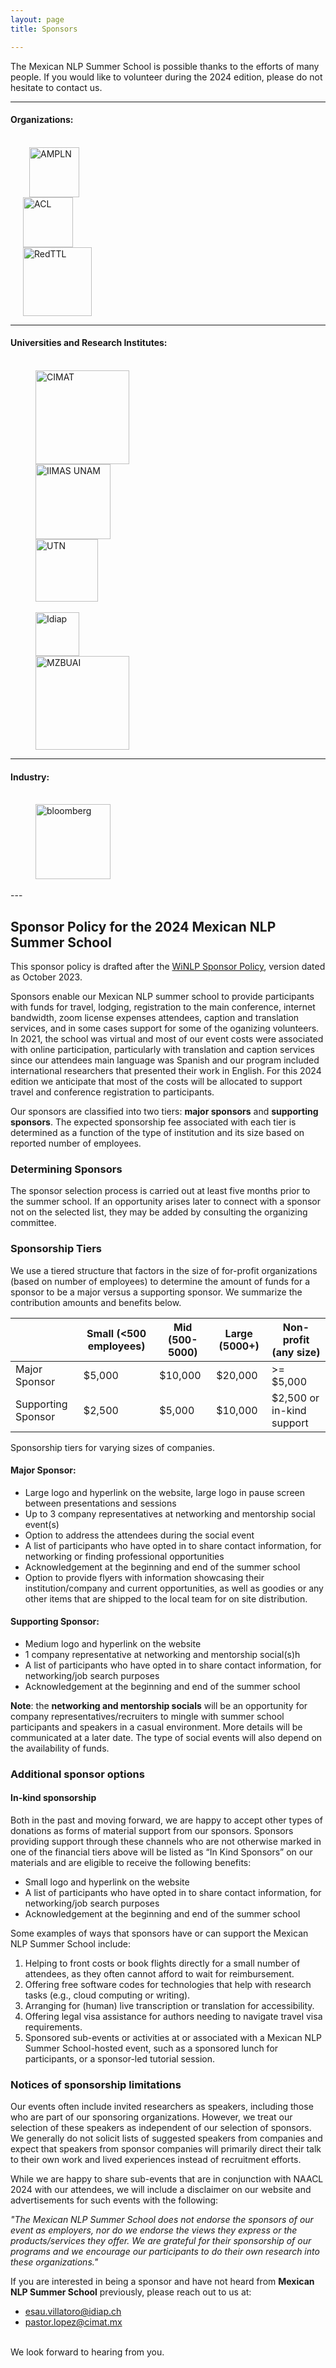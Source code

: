 ```yaml
---
layout: page
title: Sponsors

---
```


The Mexican NLP Summer School is possible thanks to the efforts of many people. If you would like to volunteer during the 2024 edition, please do not hesitate to contact us.

---
#### Organizations:

<br>
<div class="row">
<div class="column">
  <img height="80" src="{{ 'assets/images/ampln.png'| relative_url }}" alt="AMPLN" hspace="30">
</div>
 <div class="column">
   <img height="80" src="{{ 'assets/images/ACL.png'| relative_url }}" alt="ACL" hspace="20">
 </div>
 <div class="column">
   <img height="110" src="{{ 'assets/images/red.jpg'| relative_url }}" alt="RedTTL" hspace="20">
 </div>
</div>

---
#### Universities and Research Institutes:

<br>
<div class="row">
 <div class="column">
   <img height="150" src="{{ 'assets/images/cimat.png'| relative_url }}" alt="CIMAT" hspace="40">
 </div>
 <div class="column">
   <img height="120" src="{{ 'assets/images/IIMAS.png'| relative_url }}" alt="IIMAS UNAM" hspace="40">
 </div>
 <div class="column">
   <img height="100" src="{{ 'assets/images/UTN.png'| relative_url }}" alt="UTN" hspace="40">
 </div>
</div>
<br>
<div class="row">
 <div class="column">
   <img height="70" src="{{ 'assets/images/Idiap.png'| relative_url }}" alt="Idiap" hspace="40">
 </div>
  <div class="column">
   <img height="150" src="{{ 'assets/images/MBZUAI_Logo.jpg'| relative_url }}" alt="MZBUAI" hspace="40">
 </div>
</div>


---
#### Industry:

<br>
<div class="row">
 <div class="column">
   <img height="120" src="{{ 'assets/images/bloomberg_logo.png'| relative_url }}" alt="bloomberg" hspace="40">
 </div>
</div>

<br>
---
<!-- If you are interested in sponsoring this great effort, please contact us!! -->

<!-- <div class="text-center"> -->
  <!-- <img height="300" src="{{ 'assets/images/we_need_you.jpg' | relative_url }}" alt="Not found" /> -->
<!-- </div> -->

## Sponsor Policy for the 2024 Mexican NLP Summer School

This sponsor policy is drafted after the [WiNLP Sponsor Policy](https://www.winlp.org/sponsor-policy/), version dated as October 2023.

Sponsors enable our Mexican NLP summer school to provide participants with funds for travel, lodging, registration to the main conference, internet bandwidth, zoom license expenses attendees, caption and translation services, and in some cases support for some of the oganizing volunteers. In 2021, the school was virtual and most of our event costs were associated with online participation, particularly with translation and caption services since our attendees main language was Spanish and our program included international researchers that presented their work in English. For this 2024 edition we anticipate that most of the costs will be allocated to support travel and conference registration to participants.

Our sponsors are classified into two tiers: **major sponsors** and **supporting sponsors**. The expected sponsorship fee associated with each tier is determined as a function of the  type of institution and its size based on reported number of employees.

### Determining Sponsors

The sponsor selection process is carried out at least five months prior to the summer school. If an opportunity arises later to connect with a sponsor not on the selected list, they may be added by consulting the organizing committee. 

### Sponsorship Tiers

We use a tiered structure that factors in the size of for-profit organizations (based on number of employees) to determine the amount of funds for a sponsor to be a major versus a supporting sponsor. We summarize the contribution amounts and benefits below.

|                    | Small (<500 employees)  | Mid (500-5000) | Large (5000+) | Non-profit (any size)     |
|--------------------|-------------------------|----------------|---------------|---------------------------|
| Major Sponsor      | $5,000                  | $10,000        | $20,000       |  >= $5,000                |
| Supporting Sponsor | $2,500                  | $5,000         | $10,000       | $2,500 or in-kind support |

Sponsorship tiers for varying sizes of companies.

#### Major Sponsor:
- Large logo and hyperlink on the website, large logo in pause screen between presentations and sessions
- Up to 3 company representatives at networking and mentorship social event(s)
- Option to address the attendees during the social event
- A list of participants who have opted in to share contact information, for networking or finding professional opportunities
- Acknowledgement at the beginning and end of the summer school
- Option to provide flyers with information showcasing their institution/company and current opportunities, as well as goodies or any other items that are shipped to the local team for on site distribution. 

#### Supporting Sponsor:
- Medium logo and hyperlink on the website
- 1 company representative at networking and mentorship social(s)h
- A list of participants who have opted in to share contact information, for networking/job search purposes
- Acknowledgement at the beginning and end of the summer school

**Note**: the **networking and mentorship socials** will be an opportunity for company representatives/recruiters to mingle with summer school participants and speakers in a casual environment. More details will be communicated at a later date. The type of social events will also depend on the availability of funds.

### Additional sponsor options
#### In-kind sponsorship

Both in the past and moving forward, we are happy to accept other types of donations as forms of material support from our sponsors. Sponsors providing support through these channels who are not otherwise marked in one of the financial tiers above will be listed as “In Kind Sponsors” on our materials and are eligible to receive the following benefits:

- Small logo and hyperlink on the website
- A list of participants who have opted in to share contact information, for networking/job search purposes
- Acknowledgement at the beginning and end of the summer school

Some examples of ways that sponsors have or can support the Mexican NLP Summer School include: 

1. Helping to front costs or book flights directly for a small number of attendees, as they often cannot afford to wait for reimbursement.
2. Offering free software codes for technologies that help with research tasks (e.g., cloud computing or writing).
3. Arranging for (human) live transcription or translation for accessibility.
4. Offering legal visa assistance for authors needing to navigate travel visa requirements.
5. Sponsored sub-events or activities at or associated with a Mexican NLP Summer School-hosted event, such as a sponsored lunch for participants, or a sponsor-led tutorial session.

### Notices of sponsorship limitations

Our events often include invited researchers as speakers, including those who are part of our sponsoring organizations. However, we treat our selection of these speakers as independent of our selection of sponsors. We generally do not solicit lists of suggested speakers from companies and expect that speakers from sponsor companies will primarily direct their talk to their own work and lived experiences instead of recruitment efforts.

While we are happy to share sub-events that are in conjunction with NAACL 2024 with our attendees, we will include a disclaimer on our website and advertisements for such events with the following:

  *"The Mexican NLP Summer School does not endorse the sponsors of our event as employers, nor do we endorse the views they express or the products/services they offer. We are grateful for their sponsorship of our programs and we encourage our participants to do their own research into these organizations."*

If you are interested in being a sponsor and have not heard from **Mexican NLP Summer School** previously, please reach out to us at:<br> 
- [esau.villatoro@idiap.ch ](mailto:esau.villatoro@idiap.ch)
- [pastor.lopez@cimat.mx](mailto:pastor.lopez@cimat.mx)
<br>
We look forward to hearing from you.
